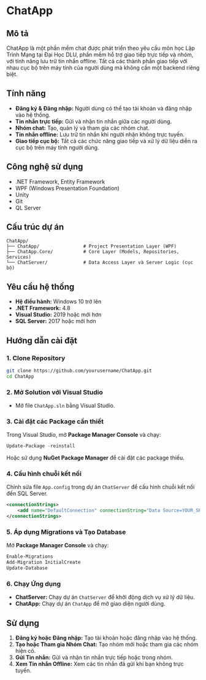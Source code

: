 # ChatApp

## Mô tả
ChatApp là một phần mềm chat được phát triển theo yêu cầu môn học Lập Trình Mạng tại Đại Học DLU, phần mềm hỗ trợ giao tiếp trực tiếp và nhóm, với tính năng lưu trữ tin nhắn offline. Tất cả các thành phần giao tiếp với nhau cục bộ trên máy tính của người dùng mà không cần một backend riêng biệt.

## Tính năng
- **Đăng ký & Đăng nhập:** Người dùng có thể tạo tài khoản và đăng nhập vào hệ thống.
- **Tin nhắn trực tiếp:** Gửi và nhận tin nhắn giữa các người dùng.
- **Nhóm chat:** Tạo, quản lý và tham gia các nhóm chat.
- **Tin nhắn offline:** Lưu trữ tin nhắn khi người nhận không trực tuyến.
- **Giao tiếp cục bộ:** Tất cả các chức năng giao tiếp và xử lý dữ liệu diễn ra cục bộ trên máy tính người dùng.

## Công nghệ sử dụng
- .NET Framework, Entity Framework
- WPF (Windows Presentation Foundation)
- Unity
- Git
- QL Server

## Cấu trúc dự án
```
ChatApp/
├── ChatApp/                # Project Presentation Layer (WPF)
├── ChatApp.Core/           # Core Layer (Models, Repositories, Services)
└── ChatServer/             # Data Access Layer và Server Logic (cục bộ)
```

## Yêu cầu hệ thống
- **Hệ điều hành:** Windows 10 trở lên
- **.NET Framework:** 4.8
- **Visual Studio:** 2019 hoặc mới hơn
- **SQL Server:** 2017 hoặc mới hơn

## Hướng dẫn cài đặt

### 1. Clone Repository
```bash
git clone https://github.com/yourusername/ChatApp.git
cd ChatApp
```

### 2. Mở Solution với Visual Studio
- Mở file `ChatApp.sln` bằng Visual Studio.

### 3. Cài đặt các Package cần thiết
Trong Visual Studio, mở **Package Manager Console** và chạy:
```powershell
Update-Package -reinstall
```
Hoặc sử dụng **NuGet Package Manager** để cài đặt các package thiếu.

### 4. Cấu hình chuỗi kết nối
Chỉnh sửa file `App.config` trong dự án `ChatServer` để cấu hình chuỗi kết nối đến SQL Server.
```xml
<connectionStrings>
    <add name="DefaultConnection" connectionString="Data Source=YOUR_SERVER;Initial Catalog=ChatAppDB;Integrated Security=True" providerName="System.Data.SqlClient" />
</connectionStrings>
```

### 5. Áp dụng Migrations và Tạo Database
Mở **Package Manager Console** và chạy:
```powershell
Enable-Migrations
Add-Migration InitialCreate
Update-Database
```

### 6. Chạy Ứng dụng
- **ChatServer:** Chạy dự án `ChatServer` để khởi động dịch vụ xử lý dữ liệu.
- **ChatApp:** Chạy dự án `ChatApp` để mở giao diện người dùng.

## Sử dụng
1. **Đăng ký hoặc Đăng nhập:** Tạo tài khoản hoặc đăng nhập vào hệ thống.
2. **Tạo hoặc Tham gia Nhóm Chat:** Tạo nhóm mới hoặc tham gia các nhóm hiện có.
3. **Gửi Tin nhắn:** Gửi và nhận tin nhắn trực tiếp hoặc trong nhóm.
4. **Xem Tin nhắn Offline:** Xem các tin nhắn đã gửi khi bạn không trực tuyến.
